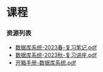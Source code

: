 # 课程

### 资源列表

- [数据库系统-2023春-复习笔记.pdf](https://raw.githubusercontent.com/HIT-FC-OpenCS/CS_Courses/main/公共课程/数据库系统/课程复习资料/数据库系统-2023春-复习笔记.pdf)
- [数据库系统-2023秋-复习讲座.pdf](https://raw.githubusercontent.com/HIT-FC-OpenCS/CS_Courses/main/公共课程/数据库系统/课程复习资料/数据库系统-2023秋-复习讲座.pdf)
- [开箱手册-数据库系统.pdf](https://raw.githubusercontent.com/HIT-FC-OpenCS/CS_Courses/main/公共课程/数据库系统/课程学习资源/开箱手册-数据库系统.pdf)
